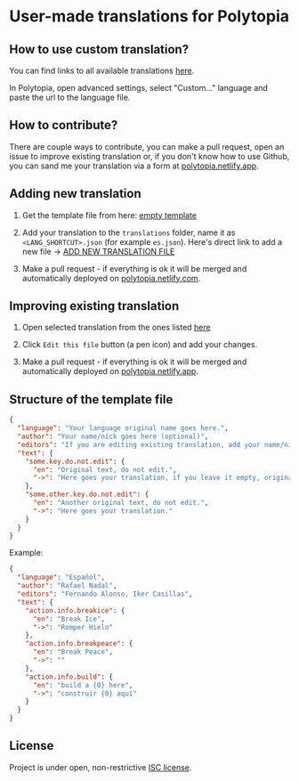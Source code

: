 # User-made translations for Polytopia

## How to use custom translation?

You can find links to all available translations [here](https://polytopia.netlify.app/).

In Polytopia, open advanced settings, select "Custom..." language and paste the url to the language file.

## How to contribute?

There are couple ways to contribute, you can make a pull request, open an issue to improve existing translation or, if you don't know how to use Github, you can sand me your translation via a form at [polytopia.netlify.app](https://polytopia.netlify.app/).

## Adding new translation

1. Get the template file from here: [empty template](https://raw.githubusercontent.com/caderek/polytopia-languages/master/template.json)

1. Add your translation to the `translations` folder, name it as `<LANG_SHORTCUT>.json` (for example `es.json`). Here's direct link to add a new file -> [ADD NEW TRANSLATION FILE](https://github.com/caderek/polytopia-languages/new/master/translations)

1. Make a pull request - if everything is ok it will be merged and automatically deployed on [polytopia.netlify.com](https://polytopia.netlify.com/).

## Improving existing translation

1. Open selected translation from the ones listed [here](https://github.com/caderek/polytopia-languages/tree/master/translations)

1. Click `Edit this file` button (a pen icon) and add your changes.

1. Make a pull request - if everything is ok it will be merged and automatically deployed on [polytopia.netlify.app](https://polytopia.netlify.app/).

## Structure of the template file

```json
{
  "language": "Your language original name goes here.",
  "author": "Your name/nick goes here (optional)",
  "editors": "If you are editing existing translation, add your name/nick here.",
  "text": {
    "some.key.do.not.edit": {
      "en": "Original text, do not edit.",
      "->": "Here goes your translation, if you leave it empty, original text will be used."
    },
    "some.other.key.do.not.edit": {
      "en": "Another original text, do not edit.",
      "->": "Here goes your translation."
    }
  }
}
```

Example:

```json
{
  "language": "Español",
  "author": "Rafael Nadal",
  "editors": "Fernando Alonso, Iker Casillas",
  "text": {
    "action.info.breakice": {
      "en": "Break Ice",
      "->": "Romper Hielo"
    },
    "action.info.breakpeace": {
      "en": "Break Peace",
      "->": ""
    },
    "action.info.build": {
      "en": "build a {0} here",
      "->": "construir {0} aquí"
    }
  }
}
```

## License

Project is under open, non-restrictive [ISC license](LICENSE.md).

